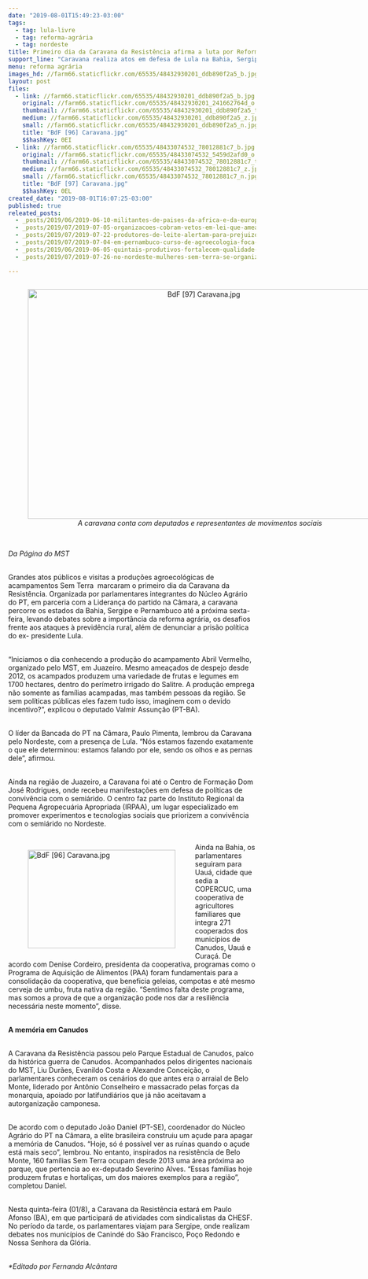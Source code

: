 ```yaml
---
date: "2019-08-01T15:49:23-03:00"
tags:
  - tag: lula-livre
  - tag: reforma-agrária
  - tag: nordeste
title: Primeiro dia da Caravana da Resistência afirma a luta por Reforma Agrária e Lula Livre
support_line: "Caravana realiza atos em defesa de Lula na Bahia, Sergipe e Pernambuco até sexta"
menu: reforma agrária
images_hd: //farm66.staticflickr.com/65535/48432930201_ddb890f2a5_b.jpg
layout: post
files:
  - link: //farm66.staticflickr.com/65535/48432930201_ddb890f2a5_b.jpg
    original: //farm66.staticflickr.com/65535/48432930201_241662764d_o.jpg
    thumbnail: //farm66.staticflickr.com/65535/48432930201_ddb890f2a5_t.jpg
    medium: //farm66.staticflickr.com/65535/48432930201_ddb890f2a5_z.jpg
    small: //farm66.staticflickr.com/65535/48432930201_ddb890f2a5_n.jpg
    title: "BdF [96] Caravana.jpg"
    $$hashKey: 0EI
  - link: //farm66.staticflickr.com/65535/48433074532_78012881c7_b.jpg
    original: //farm66.staticflickr.com/65535/48433074532_5459d2afd0_o.jpg
    thumbnail: //farm66.staticflickr.com/65535/48433074532_78012881c7_t.jpg
    medium: //farm66.staticflickr.com/65535/48433074532_78012881c7_z.jpg
    small: //farm66.staticflickr.com/65535/48433074532_78012881c7_n.jpg
    title: "BdF [97] Caravana.jpg"
    $$hashKey: 0EL
created_date: "2019-08-01T16:07:25-03:00"
published: true
releated_posts:
  - _posts/2019/06/2019-06-10-militantes-de-paises-da-africa-e-da-europa-visitam-vigilia-e-enviam-carta-a-lula.md
  - _posts/2019/07/2019-07-05-organizacoes-cobram-vetos-em-lei-que-ameaca-floresta-paraense.md
  - _posts/2019/07/2019-07-22-produtores-de-leite-alertam-para-prejuizos-com-normativas-do-governo.md
  - _posts/2019/07/2019-07-04-em-pernambuco-curso-de-agroecologia-foca-em-regiao-nordeste.md
  - _posts/2019/06/2019-06-05-quintais-produtivos-fortalecem-qualidade-de-vida-nos-assentamentos-do-semiarido.md
  - _posts/2019/07/2019-07-26-no-nordeste-mulheres-sem-terra-se-organizam-para-encontro-nacional.md

---
```

<div style="text-align:center">
<figure class="image" style="display:inline-block"><img alt="BdF [97] Caravana.jpg" height="467" src="//farm66.staticflickr.com/65535/48433074532_78012881c7_b.jpg" width="700" />
<figcaption><em>A caravana conta com deputados e representantes de movimentos sociais</em><br />
</figcaption>
</figure>
</div>

<p><br />
<em>Da P&aacute;gina do MST</em></p>

<p><br />
Grandes atos p&uacute;blicos e visitas a produ&ccedil;&otilde;es&nbsp;agroecol&oacute;gicas de acampamentos Sem Terra&nbsp; marcaram o primeiro dia da Caravana da Resist&ecirc;ncia. Organizada por parlamentares integrantes do N&uacute;cleo Agr&aacute;rio do PT, em parceria com a Lideran&ccedil;a do partido na C&acirc;mara, a caravana percorre os estados da Bahia, Sergipe e Pernambuco at&eacute; a pr&oacute;xima sexta-feira, levando debates sobre a import&acirc;ncia da reforma agr&aacute;ria, os desafios frente aos ataques &agrave; previd&ecirc;ncia rural, al&eacute;m de denunciar a pris&atilde;o pol&iacute;tica do ex- presidente Lula.<br />
&nbsp;</p>

<p>&ldquo;Iniciamos o dia conhecendo a produ&ccedil;&atilde;o&nbsp;do acampamento Abril Vermelho, organizado pelo MST, em Juazeiro. Mesmo amea&ccedil;ados de despejo desde 2012, os acampados produzem uma variedade de frutas e legumes em 1700 hectares, dentro do per&iacute;metro irrigado do Salitre. A produ&ccedil;&atilde;o emprega n&atilde;o somente as fam&iacute;lias acampadas, mas tamb&eacute;m pessoas da regi&atilde;o. Se sem pol&iacute;ticas p&uacute;blicas eles fazem tudo isso, imaginem com o devido incentivo?&rdquo;, explicou o deputado Valmir Assun&ccedil;&atilde;o (PT-BA).<br />
&nbsp;</p>

<p>O l&iacute;der da Bancada do PT na C&acirc;mara, Paulo Pimenta, lembrou da Caravana pelo Nordeste, com a presen&ccedil;a de Lula. &ldquo;N&oacute;s estamos fazendo exatamente o que ele determinou: estamos falando por ele, sendo os olhos e as pernas dele&rdquo;, afirmou.<br />
&nbsp;</p>

<p>Ainda na regi&atilde;o de Juazeiro, a Caravana foi at&eacute; o Centro de Forma&ccedil;&atilde;o Dom Jos&eacute; Rodrigues, onde recebeu manifesta&ccedil;&otilde;es em defesa de pol&iacute;ticas de conviv&ecirc;ncia com o semi&aacute;rido. O centro faz parte do Instituto Regional da Pequena Agropecu&aacute;ria Apropriada (IRPAA), um lugar especializado em promover experimentos e tecnologias sociais que priorizem a conviv&ecirc;ncia com o semi&aacute;rido no Nordeste.&nbsp;<br />
&nbsp;</p>

<figure class="image" style="float:left"><img alt="BdF [96] Caravana.jpg" height="200" src="//farm66.staticflickr.com/65535/48432930201_ddb890f2a5_b.jpg" width="300" />
<figcaption></figcaption>
</figure>

<p>Ainda na Bahia, os parlamentares seguiram para Uau&aacute;, cidade que sedia a COPERCUC, uma cooperativa de agricultores familiares que integra 271 cooperados dos munic&iacute;pios de Canudos, Uau&aacute; e Cura&ccedil;&aacute;. De acordo com Denise Cordeiro, presidenta da cooperativa, programas como o Programa de Aquisi&ccedil;&atilde;o de Alimentos (PAA) foram fundamentais para a consolida&ccedil;&atilde;o da cooperativa, que beneficia geleias, compotas e at&eacute; mesmo cerveja de umbu, fruta nativa da regi&atilde;o. &ldquo;Sentimos falta deste programa, mas somos a prova de que a organiza&ccedil;&atilde;o pode nos dar a resili&ecirc;ncia necess&aacute;ria neste momento&rdquo;, disse.&nbsp;<br />
&nbsp;</p>

<p><strong>A mem&oacute;ria em Canudos</strong><br />
&nbsp;</p>

<p>A Caravana da Resist&ecirc;ncia passou pelo Parque Estadual de Canudos, palco da hist&oacute;rica guerra de Canudos. Acompanhados pelos dirigentes nacionais do MST, Liu Dur&atilde;es, Evanildo Costa e Alexandre Concei&ccedil;&atilde;o, o parlamentares conheceram os cen&aacute;rios do que antes era o arraial de Belo Monte, liderado por Ant&ocirc;nio Conselheiro e massacrado pelas for&ccedil;as da monarquia, apoiado por latifundi&aacute;rios que j&aacute; n&atilde;o aceitavam a autorganiza&ccedil;&atilde;o camponesa.&nbsp;</p>

<p><br />
De acordo com o deputado Jo&atilde;o Daniel (PT-SE), coordenador do N&uacute;cleo Agr&aacute;rio do PT na C&acirc;mara, a elite brasileira construiu um a&ccedil;ude para apagar a mem&oacute;ria de Canudos. &ldquo;Hoje, s&oacute; &eacute; poss&iacute;vel ver as ru&iacute;nas quando o a&ccedil;ude est&aacute; mais seco&rdquo;, lembrou. No entanto, inspirados na resist&ecirc;ncia de Belo Monte, 160 fam&iacute;lias Sem Terra ocupam desde 2013 uma &aacute;rea pr&oacute;xima ao parque, que pertencia ao ex-deputado Severino Alves. &ldquo;Essas fam&iacute;lias hoje produzem frutas e hortali&ccedil;as, um dos maiores exemplos para a regi&atilde;o&rdquo;, completou Daniel.<br />
&nbsp;</p>

<p>Nesta quinta-feira (01/8), a Caravana da Resist&ecirc;ncia estar&aacute; em Paulo Afonso (BA), em que participar&aacute; de atividades com sindicalistas da CHESF. No per&iacute;odo da tarde, os parlamentares viajam para Sergipe, onde realizam debates nos munic&iacute;pios de Canind&eacute; do S&atilde;o Francisco, Po&ccedil;o Redondo e Nossa Senhora da Gl&oacute;ria.&nbsp;</p>

<p><br />
<em>*Editado por Fernanda Alc&acirc;ntara</em></p>

<p>&nbsp;</p>

